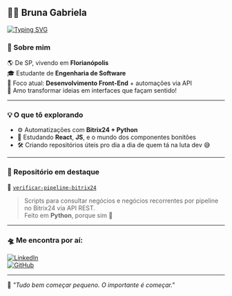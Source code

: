 ## 👩‍💻 Bruna Gabriela

[![Typing SVG](https://readme-typing-svg.herokuapp.com?font=Fira+Code&weight=500&pause=1000&color=8B5CF6&center=true&vCenter=true&width=435&lines=Estudante+de+Engenharia+de+Software;Apaixonada+por+Front-End;Explorando+o+universo+dev+🚀)](https://github.com/Brunaagabriela)

### 🦄 Sobre mim

🌎 De SP, vivendo em **Florianópolis**  
🎓 Estudante de **Engenharia de Software**  
🎯 Foco atual: **Desenvolvimento Front-End** + automações via API  
🎨 Amo transformar ideias em interfaces que façam sentido!

---

### 💡 O que tô explorando

- ⚙️ Automatizações com **Bitrix24 + Python**
- 🧠 Estudando **React**, **JS**, e o mundo dos componentes bonitões
- 🛠️ Criando repositórios úteis pro dia a dia de quem tá na luta dev 😅

---

### 📌 Repositório em destaque

🔎 [`verificar-pipeline-bitrix24`](https://github.com/Brunaagabriela/verificar-pipeline-bitrix24)  
> Scripts para consultar negócios e negócios recorrentes por pipeline no Bitrix24 via API REST.  
> Feito em **Python**, porque sim 🐍

---

### 🛸 Me encontra por aí:

[![LinkedIn](https://img.shields.io/badge/-LinkedIn-0A66C2?style=flat&logo=linkedin&logoColor=white)](https://www.linkedin.com/in/bruna-gabriela98/)  
[![GitHub](https://img.shields.io/badge/-GitHub-171515?style=flat&logo=github&logoColor=white)](https://github.com/Brunaagabriela)

---

🦋 *"Tudo bem começar pequeno. O importante é começar."*
